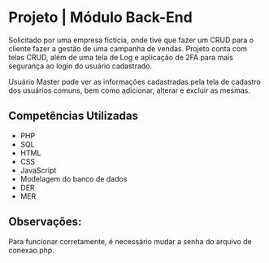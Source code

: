 # Projeto | Módulo Back-End

Solicitado por uma empresa fictícia, onde tive que fazer um CRUD para o cliente fazer a gestão de uma campanha de vendas. Projeto conta com telas CRUD, além de uma tela de Log e aplicação de 2FA para mais segurança ao login do usuário cadastrado.

Usuário Master pode ver as informações cadastradas pela tela de cadastro dos usuários comuns, bem como adicionar, alterar e excluir as mesmas.

## Competências Utilizadas

- PHP
- SQL
- HTML
- CSS
- JavaScript
- Modelagem do banco de dados
- DER
- MER

## Observações:

Para funcionar corretamente, é necessário mudar a senha do arquivo de conexao.php.
